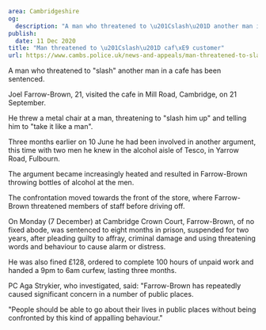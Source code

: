 ```yaml
area: Cambridgeshire
og:
  description: "A man who threatened to \u201Cslash\u201D another man in a caf\xE9 has been sentenced."
publish:
  date: 11 Dec 2020
title: "Man threatened to \u201Cslash\u201D caf\xE9 customer"
url: https://www.cambs.police.uk/news-and-appeals/man-threatened-to-slash-cafe-customer
```

A man who threatened to "slash" another man in a cafe has been sentenced.

Joel Farrow-Brown, 21, visited the cafe in Mill Road, Cambridge, on 21 September.

He threw a metal chair at a man, threatening to "slash him up" and telling him to "take it like a man".

Three months earlier on 10 June he had been involved in another argument, this time with two men he knew in the alcohol aisle of Tesco, in Yarrow Road, Fulbourn.

The argument became increasingly heated and resulted in Farrow-Brown throwing bottles of alcohol at the men.

The confrontation moved towards the front of the store, where Farrow-Brown threatened members of staff before driving off.

On Monday (7 December) at Cambridge Crown Court, Farrow-Brown, of no fixed abode, was sentenced to eight months in prison, suspended for two years, after pleading guilty to affray, criminal damage and using threatening words and behaviour to cause alarm or distress.

He was also fined £128, ordered to complete 100 hours of unpaid work and handed a 9pm to 6am curfew, lasting three months.

PC Aga Strykier, who investigated, said: "Farrow-Brown has repeatedly caused significant concern in a number of public places.

"People should be able to go about their lives in public places without being confronted by this kind of appalling behaviour."

